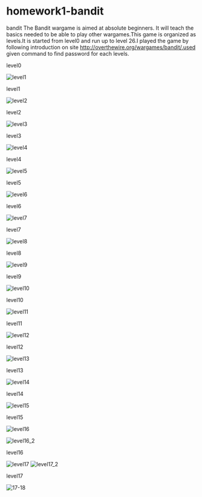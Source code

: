 # homework1-bandit
bandit
The Bandit wargame is aimed at absolute beginners. It will teach the basics needed to be able to play other wargames.This game is organized as levels.It is started from level0 and run up to level 26.I played the game by following introduction on site http://overthewire.org/wargames/bandit/.used given command to find password for each levels.

level0

![level1](https://cloud.githubusercontent.com/assets/10738845/14377862/b3875b0e-fd8f-11e5-9f32-eac839c89957.PNG)

level1

![level2](https://cloud.githubusercontent.com/assets/10738845/14377998/689a3e08-fd90-11e5-89d0-985ff83935e7.PNG)

level2

![level3](https://cloud.githubusercontent.com/assets/10738845/14378093/f8045466-fd90-11e5-949b-cf414f1189e8.PNG)

level3

![level4](https://cloud.githubusercontent.com/assets/10738845/14378091/f800f046-fd90-11e5-8ef7-f8e9f17e3992.PNG)

level4

![level5](https://cloud.githubusercontent.com/assets/10738845/14378092/f8014618-fd90-11e5-86c5-8d2fe59d2a7f.PNG)

level5

![level6](https://cloud.githubusercontent.com/assets/10738845/14378094/f80749f0-fd90-11e5-9605-be9e5e536dbe.PNG)

level6

![level7](https://cloud.githubusercontent.com/assets/10738845/14378095/f807fdaa-fd90-11e5-87fe-860547fd9137.PNG)

level7

![level8](https://cloud.githubusercontent.com/assets/10738845/14378096/f80a2ce2-fd90-11e5-9ccd-6414196804a7.PNG)

level8

![level9](https://cloud.githubusercontent.com/assets/10738845/14378098/f8275056-fd90-11e5-9559-52d6c02bd402.PNG)

level9

![level10](https://cloud.githubusercontent.com/assets/10738845/14378097/f82766a4-fd90-11e5-9fcd-fa285d3e7f93.PNG)

level10


![level11](https://cloud.githubusercontent.com/assets/10738845/14378297/c28cb642-fd91-11e5-9ce8-82611d311826.PNG)


level11



![level12](https://cloud.githubusercontent.com/assets/10738845/14378295/c28c614c-fd91-11e5-831e-423bbed2ba9b.PNG)


level12


![level13](https://cloud.githubusercontent.com/assets/10738845/14378296/c28ca594-fd91-11e5-9950-7f7f22735e57.PNG)


level13

![level14](https://cloud.githubusercontent.com/assets/10738845/14378298/c29c83d8-fd91-11e5-9a66-5db92894bdf4.PNG)


level14

![level15](https://cloud.githubusercontent.com/assets/10738845/14378299/c29d4458-fd91-11e5-84ff-c890c4e524ae.PNG)


level15

![level16](https://cloud.githubusercontent.com/assets/10738845/14378300/c29d752c-fd91-11e5-8059-0edb8e9ec231.PNG)


![level16_2](https://cloud.githubusercontent.com/assets/10738845/14378301/c2b18a58-fd91-11e5-875a-8c165177cb4b.PNG)


level16

![level17](https://cloud.githubusercontent.com/assets/10738845/14378303/c2b3e60e-fd91-11e5-9d19-5204d0b5b840.PNG)
![level17_2](https://cloud.githubusercontent.com/assets/10738845/14378302/c2b3b7ce-fd91-11e5-9ade-9a415708c9e6.PNG)

level17

![17-18](https://cloud.githubusercontent.com/assets/10738845/14378518/fd32a648-fd92-11e5-839a-8526bfe24b72.PNG)



